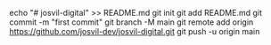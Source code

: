 echo "# josvil-digital" >> README.md
git init
git add README.md
git commit -m "first commit"
git branch -M main
git remote add origin https://github.com/josvil-dev/josvil-digital.git
git push -u origin main
